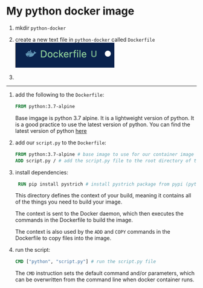 # My python docker image

1. mkdir `python-docker`

1. create a new text file in `python-docker` called `Dockerfile`
   ![Dockerfile](images/dockerfile.png)

1.

---

1. add the following to the `Dockerfile`:

   ```dockerfile
   FROM python:3.7-alpine
   ```

   Base imgage is python 3.7 alpine. It is a lightweight version of python. It is a good practice to use the latest version of python. You can find the latest version of python [here](https://hub.docker.com/_/python)

1. add our `script.py` to the `Dockerfile`:

   ```dockerfile
   FROM python:3.7-alpine # base image to use for our container image
   ADD script.py / # add the script.py file to the root directory of the container: `/`
   ```

1. install dependencies:

   ```dockerfile
    RUN pip install pystrich # install pystrich package from pypi (python package index). `pystrich` is a package that generates barcodes.
   ```

   This directory defines the context of your build, meaning it contains all of the things you need to build your image.

   The context is sent to the Docker daemon, which then executes the commands in the Dockerfile to build the image.

   The context is also used by the `ADD` and `COPY` commands in the Dockerfile to copy files into the image.

1. run the script:
   ```dockerfile
   CMD ["python", "script.py"] # run the script.py file
   ```
   The `CMD` instruction sets the default command and/or parameters, which can be overwritten from the command line when docker container runs.
